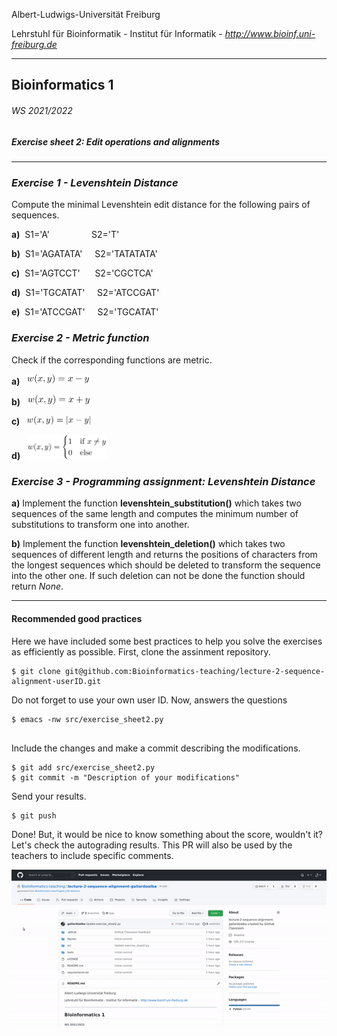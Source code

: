 Albert-Ludwigs-Universität Freiburg

Lehrstuhl für Bioinformatik - Institut für Informatik - *http://www.bioinf.uni-freiburg.de*

---
## Bioinformatics 1
###### WS 2021/2022
##### Exercise sheet 2: Edit operations and alignments
---
### _Exercise 1 - Levenshtein Distance_
Compute the minimal Levenshtein edit distance for the following pairs of sequences.

**a)** &nbsp;S1='A'&nbsp;&nbsp;&nbsp;&nbsp;&nbsp;&nbsp;&nbsp;&nbsp;&nbsp;&nbsp;&nbsp;&nbsp;&nbsp;&nbsp;&nbsp;&nbsp;&nbsp;S2='T'

**b)** &nbsp;S1='AGATATA'&nbsp;&nbsp;&nbsp;&nbsp;&nbsp;S2='TATATATA'

**c)** &nbsp;S1='AGTCCT'&nbsp;&nbsp;&nbsp;&nbsp;&nbsp;&nbsp;S2='CGCTCA'

**d)** &nbsp;S1='TGCATAT'&nbsp;&nbsp;&nbsp;&nbsp;&nbsp;S2='ATCCGAT'

**e)** &nbsp;S1='ATCCGAT'&nbsp;&nbsp;&nbsp;&nbsp;&nbsp;S2='TGCATAT'

### _Exercise 2 - Metric function_
Check if the corresponding functions are metric.

**a)** &nbsp;&nbsp;<img src="./figures/sheet2-exercise2-formula1.svg" alt="metric1" width=20%/>

**b)** &nbsp;&nbsp;<img src="./figures/sheet2-exercise2-formula2.svg" alt="metric2" width=20%/>

**c)** &nbsp;&nbsp;<img src="./figures/sheet2-exercise2-formula3.svg" alt="metric3" width=20%/>

**d)** &nbsp;&nbsp;<img src="./figures/sheet2-exercise2-formula4.svg" alt="metric4" width=25%/>


### _Exercise 3 - Programming assignment: Levenshtein Distance_

**a)** Implement the function **levenshtein_substitution()** which takes two sequences of the same length and computes the minimum number of substitutions to transform one into another.

**b)** Implement the function **levenshtein_deletion()** which takes two sequences of different length and returns the positions of characters from the longest sequences which should be deleted to transform the sequence into the other one. If such deletion can not be done the function should return *None*.

---

#### Recommended good practices

Here we have included some best practices to help you solve the exercises as efficiently as possible. First, clone the assinment repository.
    

```
$ git clone git@github.com:Bioinformatics-teaching/lecture-2-sequence-alignment-userID.git

```

Do not forget to use your own user ID. Now, answers the questions


```
$ emacs -nw src/exercise_sheet2.py
    
```

Include the changes and make a commit describing the modifications.


```
$ git add src/exercise_sheet2.py
$ git commit -m "Description of your modifications"

```

 
Send your results.       


```
$ git push
```

Done! But, it would be nice to know something about the score, wouldn't it? Let's check the autograding results. This PR will also be used by the teachers to include specific comments.

<img src="./figures/sheet2_classroom.gif" alt="Autograding" width=100%/>
